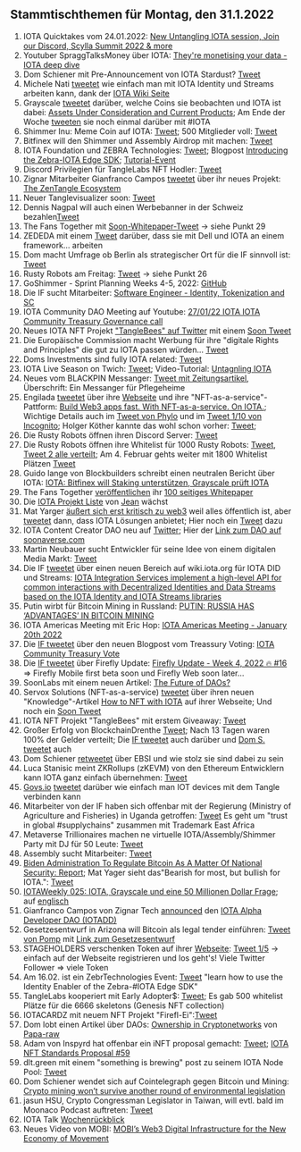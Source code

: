 ## Stammtischthemen für Montag, den 31.1.2022

1. IOTA Quicktakes vom 24.01.2022: [New Untangling IOTA session, Join our Discord, Scylla Summit 2022 & more](https://www.youtube.com/watch?v=-VQdaXdVCU4)
2. Youtuber SpraggTalksMoney über IOTA: [They're monetising your data - IOTA deep dive](https://www.youtube.com/watch?v=8-54mXUQ8yw)
3. Dom Schiener mit Pre-Announcement von IOTA Stardust? [Tweet](https://twitter.com/DomSchiener/status/1485717597010243585?s=20)
4. Michele Nati [tweetet](https://twitter.com/michelenati/status/1485704346692116486?s=20) wie einfach man mit IOTA Identity und Streams arbeiten kann, dank der [IOTA Wiki Seite](https://wiki.iota.org/integration-services/welcome)
5. Grayscale [tweetet](https://twitter.com/Grayscale/status/1485735645142265857?s=20) darüber, welche Coins sie beobachten und IOTA ist dabei: [Assets Under Consideration and Current Products](https://grayscale.com/assets-under-consideration-and-current-products/?utm_source=TWITTER&utm_medium=social&utm_term=product&utm_content=6232768218&utm_campaign=assets+under+exploration&linkId=149405992); Am Ende der Woche [tweeten](https://twitter.com/Grayscale/status/1487136726657155075?s=20&t=Ofx_oBte4uNVbCZ2iq9clw) sie noch einmal darüber mit #IOTA
6. Shimmer Inu: Meme Coin auf IOTA: [Tweet](https://twitter.com/shimmer_inu/status/1485691910907912197?s=20); 500 Mitglieder voll: [Tweet](https://twitter.com/shimmer_inu/status/1487527287910240256?s=20&t=Cu26OHFB61uXK6dgabOXeg)
7. Bitfinex will den Shimmer und Assembly Airdrop mit machen: [Tweet](https://twitter.com/bitfinex/status/1485945614080909318?s=20)
8. IOTA Foundation und ZEBRA Technologies: [Tweet](https://twitter.com/iota/status/1486021181723582472); Blogpost [Introducing the Zebra-IOTA Edge SDK](https://developer.zebra.com/blog/introducing-zebra-iota-edge-sdk); [Tutorial-Event](https://developer.zebra.com/blog/introducing-zebra-iota-edge-sdk)
9. Discord Privilegien für TangleLabs NFT Hodler: [Tweet](https://twitter.com/Tangle_Labs/status/1486040804070203395?s=20)
10. Zignar Mitarbeiter Gianfranco Campos [tweetet](https://twitter.com/hassping/status/1486046535020212226?s=20) über ihr neues Projekt: [The ZenTangle Ecosystem](https://blog.zignar.tech/the-zentangle-ecosystem-6fa445e390fb)
11. Neuer Tanglevisualizer soon: [Tweet](https://twitter.com/Jacob_Parece/status/1486010546826747905?s=20)
12. Dennis Nagpal will auch einen Werbebanner in der Schweiz bezahlen[Tweet](https://twitter.com/dennisnagpal1/status/1485930726923059202?s=20)
13. The Fans Together mit [Soon-Whitepaper-Tweet](https://twitter.com/TheFansTogether/status/1486048343142936580?s=20) -> siehe Punkt 29
14. ZEDEDA mit einem [Tweet](https://twitter.com/ZededaEdge/status/1486049362136367104?s=20) darüber, dass sie mit Dell und IOTA an einem framework... arbeiten
15. Dom macht Umfrage ob Berlin als strategischer Ort für die IF sinnvoll ist: [Tweet](https://twitter.com/DomSchiener/status/1486028132947828736?s=20)
16. Rusty Robots am Freitag: [Tweet](https://twitter.com/RustyRobotCC/status/1486014821363503111?s=20) -> siehe Punkt 26
17. GoShimmer - Sprint Planning Weeks 4-5, 2022: [GitHub](https://github.com/iotaledger/research-updates/discussions/1)
18. Die IF sucht Mitarbeiter: [Software Engineer - Identity, Tokenization and SC](https://iota.bamboohr.com/jobs/view.php?id=186&source=other)
19. IOTA Community DAO Meeting auf Youtube: [27/01/22 IOTA IOTA Community Treasury Governance call](https://www.youtube.com/watch?v=DlVzLxKrtVw&feature=youtu.be)
20. Neues IOTA NFT Projekt ["TangleBees" auf Twitter](https://twitter.com/TangleBees) mit einem [Soon Tweet](https://twitter.com/TangleBees/status/1486307690452295684?s=20)
21. Die Europäische Commission macht Werbung für ihre "digitale Rights and Principles" die gut zu IOTA passen würden... [Tweet](https://twitter.com/EU_Commission/status/1486295140285272064?s=20)
22. Doms Investments sind fully IOTA related: [Tweet](https://twitter.com/DomSchiener/status/1486335015722098688?s=20)
23. IOTA Live Season on Twich: [Tweet](https://twitter.com/iota/status/1485990941848752134?s=20); Video-Tutorial: [Untagnling IOTA](https://www.twitch.tv/videos/1276596237)
24. Neues vom BLACKPIN Messanger: [Tweet mit Zeitungsartikel](https://twitter.com/BLACKPIN_GmbH/status/1486358624339378176?s=20), Überschrift: Ein Messanger für Pflegeheime
25. Engilada [tweetet](https://twitter.com/engilada/status/1486413027943628803?s=20) über ihre [Webseite](https://engilada.io/) und ihre "NFT-as-a-service"-Pattform: [Build Web3 apps fast. With NFT-as-a-service. On IOTA.](https://engilada.io/); Wichtige Details auch im [Tweet von Phylo](https://twitter.com/thePYLONapp/status/1486416611502395395?s=20) und im [Tweet 1/10 von Incognito](https://twitter.com/incognit0x24/status/1486415085845286913?s=20); Holger Köther kannte das wohl schon vorher: [Tweet](https://twitter.com/HolgerKoether/status/1486427458626891777?s=20); 
26. Die Rusty Robots öffnen ihren Discord Server: [Tweet](https://twitter.com/RustyRobotCC/status/1486392813076029443?s=20)
27. Die Rusty Robots öffnen ihre Whitelist für 1000 Rusty Robots: [Tweet](https://twitter.com/RustyRobotCC/status/1486763749566554114?s=20&t=tePs3-I-EIVXeTgSt_7a8w), [Tweet 2 alle verteilt](https://twitter.com/RustyRobotCC/status/1486783611345031172?s=20&t=Mx7W2GN-_5MRajAiIbL6RQ); Am 4. Februar gehts weiter mit 1800 Whitelist Plätzen [Tweet](https://twitter.com/RustyRobotCC/status/1486990878711427074?s=20&t=Mx7W2GN-_5MRajAiIbL6RQ)
28. Guido lange von Blockbuilders schreibt einen neutralen Bericht über IOTA: [IOTA: Bitfinex will Staking unterstützen, Grayscale prüft IOTA](https://block-builders.de/iota-bitfinex-will-staking-unterstuetzen-grayscale-prueft-iota/)
29. The Fans Together [veröffentlichen](https://twitter.com/TheFansTogether/status/1486511946434334724?s=20) ihr [100 seitiges Whitepaper](https://heyzine.com/flip-book/fe8e93c84a.html)
30. Die [IOTA Projekt Liste](https://docs.google.com/spreadsheets/d/1YVdj1iyclMZPoNFFPtEvVvIA4JmskuSfQ_B8cNxkOcw/edit#gid=0) von [Jean](https://twitter.com/Odd_Kesson) wächst
31. Mat Yarger [äußert sich erst kritisch zu web3](https://twitter.com/Mat_Yarger/status/1486503537068625924?s=20) weil alles öffentlich ist, aber [tweetet](https://twitter.com/Mat_Yarger/status/1486535646244188170?s=20) dann, dass IOTA Lösungen anbietet; Hier noch ein [Tweet](https://twitter.com/Mat_Yarger/status/1486535313702936578?s=20) dazu
32. IOTA Content Creator DAO neu auf [Twitter](https://twitter.com/IOTAcontentDAO/status/1486480960166109193?s=20); Hier der [Link zum DAO auf soonaverse.com](https://soonaverse.com/space/0x4d380b06a9ade18784f1832b7a59e9f7bbf18bf6/members)
33. Martin Neubauer sucht Entwickler für seine Idee von einem digitalen Media Markt: [Tweet](https://twitter.com/neupi92/status/1486625387950006272?s=20)
34. Die IF [tweetet](https://twitter.com/iota/status/1486640158233571331?s=20) über einen neuen Bereich auf wiki.iota.org für IOTA DID und Streams: [IOTA Integration Services implement a high-level API for common interactions with Decentralized Identities and Data Streams based on the IOTA Identity and IOTA Streams libraries](https://wiki.iota.org/integration-services/welcome)
35. Putin wirbt für Bitcoin Mining in Russland: [PUTIN: RUSSIA HAS ‘ADVANTAGES’ IN BITCOIN MINING](https://bitcoinmagazine.com/markets/putin-russia-has-advantages-in-bitcoin-mining)
36. IOTA Americas Meeting mit Eric Hop: [IOTA Americas Meeting - January 20th 2022](https://www.youtube.com/watch?v=L5Zj0Y3QhVY)
37. Die [IF tweetet](https://twitter.com/iota/status/1486690078143492103?s=20&t=lCpSilGtsTM0gb48IgKVZA) über den neuen Blogpost vom Treassury Voting: [IOTA Community Treasury Vote](https://blog.iota.org/iota-community-treasury-vote/)
38. Die [IF tweetet](https://twitter.com/iota/status/1486987435946901504?s=20&t=Mx7W2GN-_5MRajAiIbL6RQ) über Firefly Update: [Firefly Update - Week 4, 2022 🔥 #16](https://github.com/iotaledger/engineering-updates/discussions/16) => Firefly Mobile first beta soon und Firefly Web soon later...
39. SoonLabs mit einem neuen Artikel: [The Future of DAOs?](https://soonlabs.medium.com/the-future-of-daos-d8a45efb6d93)
40. Servox Solutions (NFT-as-a-service) [tweetet](https://twitter.com/servrox/status/1486962191475560452?s=20&t=Mx7W2GN-_5MRajAiIbL6RQ) über ihren neuen "Knowledge"-Artikel [How to NFT with IOTA](https://iota-nft.com/knowledge) auf ihrer Webseite; Und noch ein [Soon Tweet](https://twitter.com/servrox/status/1487341053594292226?s=20&t=Cu26OHFB61uXK6dgabOXeg)
41. IOTA NFT Projekt "TangleBees" mit erstem Giveaway: [Tweet](https://twitter.com/TangleBees/status/1486980536832827395?s=20&t=Mx7W2GN-_5MRajAiIbL6RQ)
42. Großer Erfolg von BlockchainDrenthe [Tweet](https://twitter.com/BclDrenthe/status/1486960776627826688?s=20&t=Mx7W2GN-_5MRajAiIbL6RQ); Nach 13 Tagen waren 100% der Gelder verteilt; Die [IF tweetet](https://twitter.com/iota/status/1486982578242527233?s=20&t=Mx7W2GN-_5MRajAiIbL6RQ) auch darüber und [Dom S. tweetet](https://twitter.com/DomSchiener/status/1486985317085323268?s=20&t=Mx7W2GN-_5MRajAiIbL6RQ) auch
43. Dom Schiener [retweetet](https://twitter.com/DomSchiener/status/1486688049673248777?s=20&t=Mx7W2GN-_5MRajAiIbL6RQ) über EBSI und wie stolz sie sind dabei zu sein
44. Luca Stanisic meint ZKRollups (zKEVM) von den Ethereum Entwicklern kann IOTA ganz einfach übernehmen: [Tweet](https://twitter.com/lukastanisic99/status/1486867104993366020?s=20&t=Mx7W2GN-_5MRajAiIbL6RQ)
45. [Govs.io](https://govs.io/) [tweetet](https://twitter.com/govs_io/status/1486788938132037637?s=20&t=Mx7W2GN-_5MRajAiIbL6RQ) darüber wie einfach man IOT devices mit dem Tangle verbinden kann
46. Mitarbeiter von der IF haben sich offenbar mit der Regierung (Ministry of Agriculture and Fisheries) in Uganda getroffen: [Tweet](https://twitter.com/iota/status/1486655245795135494?s=20&t=Mx7W2GN-_5MRajAiIbL6RQ) Es geht um "trust in global #supplychains" zusammen mit Trademark East Africa
47. Metaverse Trillionaires machen ne virtuelle IOTA/Assembly/Shimmer Party mit DJ für 50 Leute: [Tweet](https://twitter.com/metaversetns/status/1486996888276590594?s=20&t=Mx7W2GN-_5MRajAiIbL6RQ)
48. Assembly sucht Mitarbeiter: [Tweet](https://twitter.com/assembly_net/status/1487002689217175554?s=20&t=NG3rVDo-eSmFU3kAbKTtZg)
49. [Biden Administration To Regulate Bitcoin As A Matter Of National Security: Report](https://www.nasdaq.com/articles/biden-administration-to-regulate-bitcoin-as-a-matter-of-national-security%3A-report); Mat Yager sieht das"Bearish for most, but bullish for IOTA.": [Tweet](https://twitter.com/Mat_Yarger/status/1487099340225196039?s=20&t=xRCmezT_CPWul9y5kRhoxA)
50. [IOTAWeekly 025: IOTA, Grayscale und eine 50 Millionen Dollar Frage](https://www.youtube.com/watch?v=qaHMHul5Aog); auf [englisch](https://www.youtube.com/watch?v=FTsCZTfqWmQ&feature=youtu.be)
51. Gianfranco Campos von Zignar Tech [announced](https://twitter.com/hassping/status/1487301670761472001?s=20&t=BU_jq7Ju7TtT_PaPandBpw) den [IOTA Alpha Developer DAO (IOTADD)](https://blog.zignar.tech/iota-alpha-developer-dao-add-3e20114ab4ab) 
52. Gesetzesentwurf in Arizona will Bitcoin als legal tender einführen: [Tweet von Pomp](https://twitter.com/APompliano/status/1487129347387535361?s=20&t=BU_jq7Ju7TtT_PaPandBpw) mit [Link zum Gesetzesentwurf](https://www.azleg.gov/legtext/55leg/2R/bills/SB1341P.pdf)
53. STAGEHOLDERS verschenken Token auf ihrer [Webseite](https://stageholders.net/): [Tweet 1/5](https://twitter.com/stageholders/status/1487091274255679496?s=20&t=tiwvr_4_7crpGL0yoenrPQ) -> einfach auf der Webseite registrieren und los geht's! Viele Twitter Follower => viele Token
54. Am 16.02. ist ein ZebrTechnologies Event: [Tweet](https://twitter.com/iota/status/1487063194271158274) "learn how to use the Identity Enabler of the Zebra-#IOTA Edge SDK"
55. TangleLabs kooperiert mit Early Adopter$: [Tweet](https://twitter.com/Tangle_Labs/status/1487060897998807045?s=20&t=0S-Cq3gj8kZA_ap1RjUGhQ); Es gab 500 whitelist Plätze für die 6666 skeletons (Genesis NFT collection)
56. IOTACARDZ mit neuem NFT Projekt "Firefl-Ei":[Tweet](https://twitter.com/NFTiotacardz/status/1487222235869986821?s=20&t=xRCmezT_CPWul9y5kRhoxA)
57. Dom lobt einen Artikel über DAOs: [Ownership in Cryptonetworks](https://twitter.com/DomSchiener/status/1487356846449086469?s=20&t=xRCmezT_CPWul9y5kRhoxA) von [Papa-raw](https://twitter.com/papa_raw)
58. Adam von Inspyrd hat offenbar ein iNFT proposal gemacht: [Tweet](https://twitter.com/inspyrdNFT/status/1487338590950805509?s=20&t=xRCmezT_CPWul9y5kRhoxA); [IOTA NFT Standards Proposal #59](https://github.com/iotaledger/tips/discussions/59)
59. dlt.green mit einem "something is brewing" post zu seinem IOTA Node Pool: [Tweet](https://twitter.com/dlt_green/status/1487486840882044932?s=20&t=Cu26OHFB61uXK6dgabOXeg)
60. Dom Schiener wendet sich auf Cointelegraph gegen Bitcoin und Mining: [Crypto mining won’t survive another round of environmental legislation](https://cointelegraph.com/news/crypto-mining-won-t-survive-another-round-of-environmental-legislation/amp)
61. jasun HSU, Crypto Congressman Legislator in Taiwan, will evtl. bald im Moonaco Podcast auftreten: [Tweet](https://twitter.com/augama/status/1487550888332111872?s=20&t=Cu26OHFB61uXK6dgabOXeg)
62. IOTA Talk [Wochenrückblick](https://www.iota-talk.com/index.php?article/154-wochenr%C3%BCckblick-vom-23-bis-29-januar-2022/)
63. Neues Video von MOBI: [MOBI’s Web3 Digital Infrastructure for the New Economy of Movement](https://www.youtube.com/watch?v=lcNDWc2jNu8)
